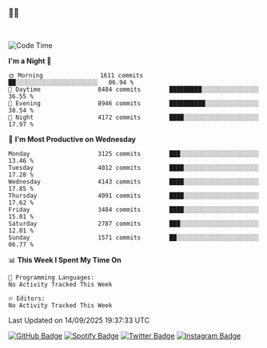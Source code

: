### 🤙🍺

<!-- <a href="https://github-readme-stats.vercel.app/api?username=hzak2xx&count_private=true&show_icons=true&theme=dracula">
  <img align="center" src="https://github-readme-stats.vercel.app/api?username=hzak2xx&count_private=true&show_icons=true&theme=dracula" />
</a>
</br> -->
</br>

<!--START_SECTION:waka-->
![Code Time](http://img.shields.io/badge/Code%20Time-4%2C209%20hrs%2040%20mins-blue)

**I'm a Night 🦉** 

```text
🌞 Morning                1611 commits        ██░░░░░░░░░░░░░░░░░░░░░░░   06.94 % 
🌆 Daytime                8484 commits        █████████░░░░░░░░░░░░░░░░   36.55 % 
🌃 Evening                8946 commits        ██████████░░░░░░░░░░░░░░░   38.54 % 
🌙 Night                  4172 commits        ████░░░░░░░░░░░░░░░░░░░░░   17.97 % 
```
📅 **I'm Most Productive on Wednesday** 

```text
Monday                   3125 commits        ███░░░░░░░░░░░░░░░░░░░░░░   13.46 % 
Tuesday                  4012 commits        ████░░░░░░░░░░░░░░░░░░░░░   17.28 % 
Wednesday                4143 commits        ████░░░░░░░░░░░░░░░░░░░░░   17.85 % 
Thursday                 4091 commits        ████░░░░░░░░░░░░░░░░░░░░░   17.62 % 
Friday                   3484 commits        ████░░░░░░░░░░░░░░░░░░░░░   15.01 % 
Saturday                 2787 commits        ███░░░░░░░░░░░░░░░░░░░░░░   12.01 % 
Sunday                   1571 commits        ██░░░░░░░░░░░░░░░░░░░░░░░   06.77 % 
```


📊 **This Week I Spent My Time On** 

```text
💬 Programming Languages: 
No Activity Tracked This Week

🔥 Editors: 
No Activity Tracked This Week
```


 Last Updated on 14/09/2025 19:37:33 UTC
<!--END_SECTION:waka-->

[![GitHub Badge](https://img.shields.io/badge/GitHub-100000?style=for-the-badge&logo=github&logoColor=white)](https://github.com/hzak2xx)
[![Spotify Badge](https://img.shields.io/badge/Spotify-1ED760?&style=for-the-badge&logo=spotify&logoColor=white)](https://open.spotify.com/user/uf90s6sbbh75a1mt44clkhkvf)
[![Twitter Badge](https://img.shields.io/badge/Twitter-1DA1F2?style=for-the-badge&logo=twitter&logoColor=white)](https://twitter.com/hzak2xx)
[![Instagram Badge](https://img.shields.io/badge/Instagram-E4405F?style=for-the-badge&logo=instagram&logoColor=white)](https://www.instagram.com/hzak2xx/)
